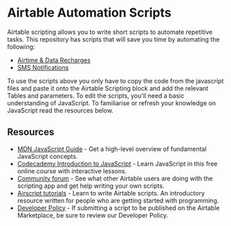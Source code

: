 # Airtable Automation Scripts
Airtable scripting allows you to write short scripts to automate repetitive tasks. This repository has scripts that will save you time by automating the following:

- [Airtime & Data Recharges](https://github.com/ikapadata/Airtable/tree/new-edits/Airtime%20%26%20Data%20Distribution)
- [SMS Notifications](https://github.com/ikapadata/Airtable/tree/new-edits/SMS%20Notificamtions)

To use the scripts above you only have to copy the code from the javascript files and paste it onto the Airtable Scripting block and add the relevant Tables and parameters. To edit the scripts, you'll need a basic understanding of JavaScript. To familiarise or refresh your knowledge on JavaScript read the resources below.

## Resources
- [MDN JavaScript Guide](https://developer.mozilla.org/en-US/docs/Web/JavaScript/Guide) - Get a high-level overview of fundamental JavaScript concepts.
- [Codecademy Introduction to JavaScript](https://www.codecademy.com/learn/introduction-to-javascript) - Learn JavaScript in this free online course with interactive lessons.
- [Community forum](https://community.airtable.com/c/developers/scripting) - See what other Airtable users are doing with the scripting app and get help writing your own scripts.
- [Airscript tutorials](https://www.airscript.dev/) - Learn to write Airtable scripts. An introductory resource written for people who are getting started with programming.
- [Developer Policy](https://docs.google.com/document/d/1B9SFowPHB_cRRBY4My18YrkCjQRRP4DKUnNIxvk25gw/edit) - If submitting a script to be published on the Airtable Marketplace, be sure to review our Developer Policy.
